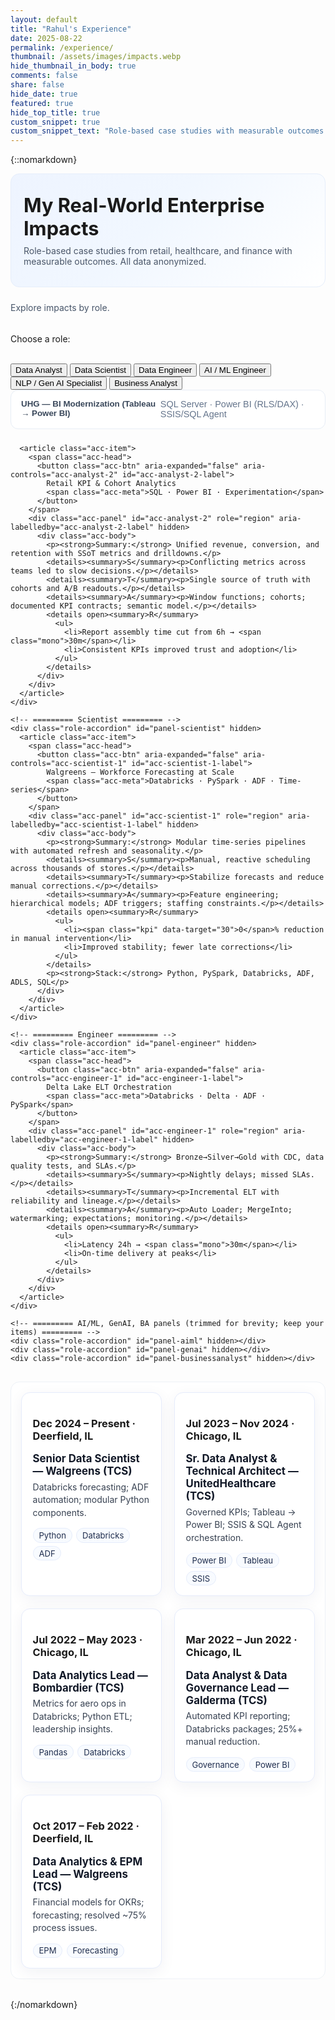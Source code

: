 ```yaml
---
layout: default
title: "Rahul's Experience"
date: 2025-08-22
permalink: /experience/
thumbnail: /assets/images/impacts.webp
hide_thumbnail_in_body: true
comments: false
share: false
hide_date: true
featured: true
hide_top_title: true
custom_snippet: true
custom_snippet_text: "Role-based case studies with measurable outcomes from healthcare, retail, and finance."
---
```


{::nomarkdown}
<!-- ===== HERO ===== -->
<section class="impacts-hero">
  <div class="impacts-hero__inner">
    <h1>My Real-World Enterprise Impacts</h1>
    <p>Role-based case studies from retail, healthcare, and finance with measurable outcomes. All data anonymized.</p>
  </div>
</section>

<!-- ===== ROLE SUMMARY + MENU + PANELS ===== -->
<span id="role-summary" class="role-summary" aria-live="polite">Explore impacts by role.</span>
<br/>Choose a role:<br/><br/>

<div class="role-gallery">
  <nav class="role-menu" aria-label="Choose a role">
    <button class="role-btn active" data-role="analyst" aria-current="page">Data Analyst</button>
    <button class="role-btn" data-role="scientist">Data Scientist</button>
    <button class="role-btn" data-role="engineer">Data Engineer</button>
    <button class="role-btn" data-role="aiml">AI / ML Engineer</button>
    <button class="role-btn" data-role="genai">NLP / Gen AI Specialist</button>
    <button class="role-btn" data-role="businessanalyst">Business Analyst</button>
  </nav>

  <section class="role-slideshows">
    <!-- ========= Analyst ========= -->
    <div class="role-accordion" id="panel-analyst">
      <article class="acc-item">
        <span class="acc-head">
          <button class="acc-btn" aria-expanded="false" aria-controls="acc-analyst-1" id="acc-analyst-1-label">
            UHG — BI Modernization (Tableau → Power BI)
            <span class="acc-meta">SQL Server · Power BI (RLS/DAX) · SSIS/SQL Agent</span>
          </button>
        </span>
        <div class="acc-panel" id="acc-analyst-1" role="region" aria-labelledby="acc-analyst-1-label" hidden>
          <div class="acc-body">
            <p><strong>Summary:</strong> Migrated static Tableau reports to interactive Power BI with a governed KPI layer.</p>
            <details><summary>S · Situation</summary><p>Leadership needed fast, trusted clinical/pharmacy KPIs; legacy reports were static and slow.</p></details>
            <details><summary>T · Task</summary><p>Deliver a governed model with RLS, standardized metrics, and quick drilldowns.</p></details>
            <details><summary>A · Action</summary><p>Star schema; calc groups; incremental refresh; query tuning; SSIS ingestion; SQL Agent scheduling.</p></details>
            <details open><summary>R · Result</summary>
              <ul>
                <li><span class="kpi" data-target="50">0</span>%+ Tableau views migrated</li>
                <li>Significantly faster dashboard loads; higher exec adoption</li>
              </ul>
            </details>
            <p><strong>Stack:</strong> Power BI, SQL Server, DAX, SSIS, Tableau</p>
          </div>
        </div>
      </article>

      <article class="acc-item">
        <span class="acc-head">
          <button class="acc-btn" aria-expanded="false" aria-controls="acc-analyst-2" id="acc-analyst-2-label">
            Retail KPI & Cohort Analytics
            <span class="acc-meta">SQL · Power BI · Experimentation</span>
          </button>
        </span>
        <div class="acc-panel" id="acc-analyst-2" role="region" aria-labelledby="acc-analyst-2-label" hidden>
          <div class="acc-body">
            <p><strong>Summary:</strong> Unified revenue, conversion, and retention with SSoT metrics and drilldowns.</p>
            <details><summary>S</summary><p>Conflicting metrics across teams led to slow decisions.</p></details>
            <details><summary>T</summary><p>Single source of truth with cohorts and A/B readouts.</p></details>
            <details><summary>A</summary><p>Window functions; cohorts; documented KPI contracts; semantic model.</p></details>
            <details open><summary>R</summary>
              <ul>
                <li>Report assembly time cut from 6h → <span class="mono">30m</span></li>
                <li>Consistent KPIs improved trust and adoption</li>
              </ul>
            </details>
          </div>
        </div>
      </article>
    </div>

    <!-- ========= Scientist ========= -->
    <div class="role-accordion" id="panel-scientist" hidden>
      <article class="acc-item">
        <span class="acc-head">
          <button class="acc-btn" aria-expanded="false" aria-controls="acc-scientist-1" id="acc-scientist-1-label">
            Walgreens — Workforce Forecasting at Scale
            <span class="acc-meta">Databricks · PySpark · ADF · Time-series</span>
          </button>
        </span>
        <div class="acc-panel" id="acc-scientist-1" role="region" aria-labelledby="acc-scientist-1-label" hidden>
          <div class="acc-body">
            <p><strong>Summary:</strong> Modular time-series pipelines with automated refresh and seasonality.</p>
            <details><summary>S</summary><p>Manual, reactive scheduling across thousands of stores.</p></details>
            <details><summary>T</summary><p>Stabilize forecasts and reduce manual corrections.</p></details>
            <details><summary>A</summary><p>Feature engineering; hierarchical models; ADF triggers; staffing constraints.</p></details>
            <details open><summary>R</summary>
              <ul>
                <li><span class="kpi" data-target="30">0</span>% reduction in manual intervention</li>
                <li>Improved stability; fewer late corrections</li>
              </ul>
            </details>
            <p><strong>Stack:</strong> Python, PySpark, Databricks, ADF, ADLS, SQL</p>
          </div>
        </div>
      </article>
    </div>

    <!-- ========= Engineer ========= -->
    <div class="role-accordion" id="panel-engineer" hidden>
      <article class="acc-item">
        <span class="acc-head">
          <button class="acc-btn" aria-expanded="false" aria-controls="acc-engineer-1" id="acc-engineer-1-label">
            Delta Lake ELT Orchestration
            <span class="acc-meta">Databricks · Delta · ADF · PySpark</span>
          </button>
        </span>
        <div class="acc-panel" id="acc-engineer-1" role="region" aria-labelledby="acc-engineer-1-label" hidden>
          <div class="acc-body">
            <p><strong>Summary:</strong> Bronze→Silver→Gold with CDC, data quality tests, and SLAs.</p>
            <details><summary>S</summary><p>Nightly delays; missed SLAs.</p></details>
            <details><summary>T</summary><p>Incremental ELT with reliability and lineage.</p></details>
            <details><summary>A</summary><p>Auto Loader; MergeInto; watermarking; expectations; monitoring.</p></details>
            <details open><summary>R</summary>
              <ul>
                <li>Latency 24h → <span class="mono">30m</span></li>
                <li>On-time delivery at peaks</li>
              </ul>
            </details>
          </div>
        </div>
      </article>
    </div>

    <!-- ========= AI/ML, GenAI, BA panels (trimmed for brevity; keep your items) ========= -->
    <div class="role-accordion" id="panel-aiml" hidden></div>
    <div class="role-accordion" id="panel-genai" hidden></div>
    <div class="role-accordion" id="panel-businessanalyst" hidden></div>
  </section>
</div>

<!-- ===== EXPERIENCE FLOW (ARROW UNDERLAY) ===== -->
<section class="flow experience-flow" id="experience-flow">
  <svg class="flow-svg" id="flow-svg" aria-hidden="true"></svg>
  <div class="flow-grid" id="flow-grid">
    <!-- Use your resume roles here -->
    <article class="flow-card">
      <h3>Dec 2024 – Present · Deerfield, IL</h3>
      <h4>Senior Data Scientist — Walgreens (TCS)</h4>
      <p>Databricks forecasting; ADF automation; modular Python components.</p>
      <div class="meta"><span class="pill">Python</span><span class="pill">Databricks</span><span class="pill">ADF</span></div>
    </article>
    <article class="flow-card">
      <h3>Jul 2023 – Nov 2024 · Chicago, IL</h3>
      <h4>Sr. Data Analyst & Technical Architect — UnitedHealthcare (TCS)</h4>
      <p>Governed KPIs; Tableau → Power BI; SSIS & SQL Agent orchestration.</p>
      <div class="meta"><span class="pill">Power BI</span><span class="pill">Tableau</span><span class="pill">SSIS</span></div>
    </article>
    <article class="flow-card">
      <h3>Jul 2022 – May 2023 · Chicago, IL</h3>
      <h4>Data Analytics Lead — Bombardier (TCS)</h4>
      <p>Metrics for aero ops in Databricks; Python ETL; leadership insights.</p>
      <div class="meta"><span class="pill">Pandas</span><span class="pill">Databricks</span></div>
    </article>
    <article class="flow-card">
      <h3>Mar 2022 – Jun 2022 · Chicago, IL</h3>
      <h4>Data Analyst & Data Governance Lead — Galderma (TCS)</h4>
      <p>Automated KPI reporting; Databricks packages; 25%+ manual reduction.</p>
      <div class="meta"><span class="pill">Governance</span><span class="pill">Power BI</span></div>
    </article>
    <article class="flow-card">
      <h3>Oct 2017 – Feb 2022 · Deerfield, IL</h3>
      <h4>Data Analytics & EPM Lead — Walgreens (TCS)</h4>
      <p>Financial models for OKRs; forecasting; resolved ~75% process issues.</p>
      <div class="meta"><span class="pill">EPM</span><span class="pill">Forecasting</span></div>
    </article>
    <!-- Add older roles as needed -->
  </div>
</section>
{:/nomarkdown}

<style>
/* ─────────────────────────────────────────────
   Experience page (scoped, no global duplicates)
   ───────────────────────────────────────────── */

/* ===== Hero ===== */
.impacts-hero{
  margin: 0 0 1.5rem 0;
  background-color: #eef4ff; /* fallback */
  background-image: linear-gradient(135deg,#eef4ff 0%,#f1f7ff 45%,#ffffff 100%);
  border: 1px solid #e6eefb;
  border-radius: 14px;
}

.impacts-hero__inner{
  max-width: 1100px;
  margin: 0 auto;
  padding: 2rem 1.25rem;
}
.impacts-hero__inner h1{
  margin: 0 0 .5rem 0;
  font-size: clamp(1.4rem, 3.2vw, 2rem);
  line-height: 1.2;
}
.impacts-hero__inner p{
  margin: 0;
  color: #4a5668;
}

/* ===== Accordion (Experience-only content) ===== */
.role-accordion{ display: grid; gap: .65rem; }
.acc-item{
  border: 1px solid #e7edf6;
  border-radius: 12px;
  background: #fff;
  overflow: hidden;
}
.acc-head{ display:block; margin:0; padding:0; background:transparent; border:0; }
.acc-btn{
  /* Full-width header button for accordion; do NOT style .role-btn here */
  display: flex; align-items: flex-start; gap: .4rem;
  width: 100%;
  padding: .9rem 1rem;
  background: transparent; border:0; cursor:pointer;
  font-weight: 600; color:#39475a; text-align:left;
}
.acc-btn:focus-visible{ outline: 2px solid #7aa2ff; outline-offset: 2px; border-radius: 8px; }
.acc-meta{ color:#64748b; font-weight: 500; font-size: .9rem; }
.acc-panel[hidden]{ display:none; }
.acc-body{ padding: .75rem 1rem 1rem; color:#374151; }

/* ===== Arrow-flow layout (desktop/tablet only) ===== */
.experience-flow{
  position: relative;
  margin: 1rem 0 2rem;
  border-radius: 14px;
  background: #ffffff;
  border: 1px solid #eef2f7;
  padding: 1rem;
}
/* ===== Flow grid: 3-up on desktop, 2-up tablet, hidden on phones (keep your rule) */
.flow-grid{
  display: grid;
  grid-template-columns: repeat(3, minmax(0, 1fr));
  gap: 1.25rem;            /* space between cards */
  position: relative;
  z-index: 1;              /* keep above the arrows */
}
@media (max-width: 1000px){
  .flow-grid{ grid-template-columns: repeat(2, minmax(0, 1fr)); }
}

/* ===== Card look to match your screenshot */
.flow-card{
  background: #fff;
  border: 1px solid #e6ecfb;                 /* subtle blue edge */
  border-radius: 14px;
  padding: 1rem 1.1rem;
  box-shadow: 0 6px 24px rgba(21,42,93,.06); /* airy shadow */
}

/* Top line (dates/location) in blue, bold */
.flow-card .meta-top{
  margin: 0 0 .35rem 0;
  color: #1e40af;                             /* blue */
  font-weight: 700;
  font-size: .98rem;
}

/* Role title line: strong, dark */
.flow-card h4{
  margin: 0 0 .35rem 0;
  font-size: 1.05rem;
  color: #111827;
  font-weight: 700;
}

/* Description: normal gray */
.flow-card p{
  margin: 0 0 .6rem 0;
  color: #374151;
  line-height: 1.45;
}

/* Pills to match screenshot */
.flow-card .pill{
  display: inline-block;
  margin: .3rem .4rem 0 0;
  padding: .18rem .55rem;
  font-size: .82rem;
  color: #1f2d4d;
  background: #f8fbff;
  border: 1px solid #e5ecfb;
  border-radius: 999px;
}

/* Optional: tighten anchor color inside top line */
.flow-card .meta-top a{ color:#1e40af; text-decoration: none; }

/* Keep the arrow underlay subtle (from your last change) */
.flow-svg .path-stroke{
  fill: none;
  stroke: #c9d6ee;
  stroke-width: 8;
  stroke-linecap: round;
  stroke-linejoin: round;
  marker-end: url(#arrow-head);
}
.pill{
  display:inline-block; margin:.25rem .35rem 0 0; padding:.15rem .5rem;
  border:1px solid #e3e9f3; border-radius:999px; font-size:.8rem; color:#475569;
}

/* Arrow layer (SVG or canvas you place absolutely inside .experience-flow) */
.flow-svg{
  position:absolute; inset:0; z-index:0; pointer-events:none;
}
.flow-svg .arrow{ stroke:#c9d6ee; stroke-width:2; fill:none; }
.flow-svg .node { fill:#e8f1ff; stroke:#bcd0f5; }
  
/* ===== Desktop-only visuals (hide heavy graphic on phones) ===== */
@media (max-width: 768px){
  .experience-flow{ display:none; }
}

/* ===== Utilities specific to this page ===== */
.role-summary{ display:block; margin:.25rem 0 1rem; color:#475569; }

/* Note:
   - We intentionally do NOT style .role-menu or .role-btn here.
   - Those are defined in your site/global CSS and already work on Skills.
   - Make sure the wrapper is: <div class="role-gallery"> (no extra "impacts" class).
*/
</style>


<script>
/* ===== Role UI ===== */
const ROLE_SUMMARIES = {
  analyst: "Analyst impacts: governed KPIs, SQL modeling, high-adoption dashboards.",
  scientist: "Scientist impacts: forecasting pipelines, feature engineering, measurable lifts.",
  engineer: "Engineer impacts: medallion ELT, reliability, cost control.",
  aiml: "AI/ML impacts: streaming detection, latency & precision improvements.",
  genai: "Gen AI impacts: RAG, evaluation, and guardrail design.",
  businessanalyst: "BA impacts: discovery → metrics → enablement with stakeholder alignment."
};
const summaryEl = document.getElementById("role-summary");

function setSummary(role){
  if(!summaryEl) return;
  summaryEl.textContent = ROLE_SUMMARIES[role] || "Explore impacts by role.";
  if (window.runWordIconizer) window.runWordIconizer(summaryEl);
}

function activateRole(role){
  document.querySelectorAll(".role-btn").forEach(btn => {
    const on = btn.dataset.role === role;
    btn.classList.toggle("active", on);
    btn.setAttribute("aria-current", on ? "page" : "false");
  });
  document.querySelectorAll(".role-slideshows .role-accordion").forEach(p => p.hidden = true);
  const panel = document.getElementById(`panel-${role}`);
  if(panel){ panel.hidden = false; }
  setSummary(role);
  if (window.runWordIconizer && panel) window.runWordIconizer(panel);
}
document.querySelectorAll(".role-btn").forEach(btn => btn.addEventListener("click", ()=>activateRole(btn.dataset.role)));

/* Accordions (one open per panel) */
function wireAccordion(container){
  container.addEventListener("click", (e) => {
    const btn = e.target.closest(".acc-btn");
    if(!btn) return;
    const panelId = btn.getAttribute("aria-controls");
    const panel = document.getElementById(panelId);
    const expanded = btn.getAttribute("aria-expanded") === "true";

    container.querySelectorAll(".acc-btn[aria-expanded='true']").forEach(b => b.setAttribute("aria-expanded","false"));
    container.querySelectorAll(".acc-panel").forEach(p => p.hidden = true);

    if(!expanded){
      btn.setAttribute("aria-expanded","true");
      panel.hidden = false;
      animateKPIs(panel);
      if (window.runWordIconizer) window.runWordIconizer(panel);
    }
  });
}
document.querySelectorAll(".role-accordion").forEach(wireAccordion);

/* KPI animation */
function animateKPIs(scope){
  const counters = (scope || document).querySelectorAll('.kpi');
  counters.forEach(counter => {
    const target = +counter.getAttribute('data-target');
    let val = 0;
    const step = Math.max(1, Math.round(target / 50));
    const tick = () => {
      val += step;
      if (val < target) { counter.textContent = val; requestAnimationFrame(tick); }
      else { counter.textContent = target; }
    };
    if (!counter.dataset.animated){ counter.dataset.animated = "1"; requestAnimationFrame(tick); }
  });
}

/* Default open role */
activateRole("analyst");

/* ===== Experience Flow (arrow underlay) ===== */
(function(){
  const grid = document.getElementById('flow-grid');
  const svg  = document.getElementById('flow-svg');
  if(!grid || !svg) return;

  const debounce = (fn, ms=120)=>{ let t; return (...a)=>{ clearTimeout(t); t=setTimeout(()=>fn(...a), ms); }; };

  function drawFlow(){
    const cards = Array.from(grid.querySelectorAll('.flow-card'));
    if (!cards.length) return;

    const r = grid.getBoundingClientRect();
    const w = Math.ceil(r.width);
    const h = Math.ceil(r.height);
    svg.setAttribute('viewBox', `0 0 ${w} ${h}`);
    svg.setAttribute('width', w);
    svg.setAttribute('height', h);

    svg.innerHTML = `
      <defs>
        <linearGradient id="flow-grad" x1="0%" y1="0%" x2="100%" y2="0%">
          <stop offset="0%" stop-color="#1976d2"/><stop offset="100%" stop-color="#00bcd4"/>
        </linearGradient>
        <marker id="arrow-head" viewBox="0 0 10 10" refX="8" refY="5" markerWidth="8" markerHeight="8" orient="auto-start-reverse">
          <path d="M0,0 L10,5 L0,10 z" fill="#00bcd4"></path>
        </marker>
      </defs>
    `;

    const pts = cards.map(el=>{
      const cr = el.getBoundingClientRect();
      return { x: (cr.left - r.left) + cr.width/2, y: (cr.top - r.top) + cr.height/2 };
    });

    const rows = [];
    const rowThresh = 44;
    pts.forEach(p=>{
      let row = rows.find(rr => Math.abs(rr.y - p.y) < rowThresh);
      if (!row){ row = { y:p.y, pts:[] }; rows.push(row); }
      row.pts.push(p);
    });
    rows.sort((a,b)=>a.y-b.y);
    rows.forEach(row => row.pts.sort((a,b)=>a.x-b.x));

    let d = '';
    const nodes = [];
    rows.forEach((row, i)=>{
      const ordered = (i % 2 === 0) ? row.pts : row.pts.slice().reverse();
      ordered.forEach((p, j)=>{
        const x = Math.round(p.x), y = Math.round(p.y);
        nodes.push({x,y});
        d += (i===0 && j===0) ? `M ${x} ${y} ` : `L ${x} ${y} `;
      });
      const next = rows[i+1];
      if (next){
        const last = ordered[ordered.length-1];
        const nextFirst = ((i+1) % 2 === 0) ? next.pts[0] : next.pts.slice().reverse()[0];
        const midY = (last.y + nextFirst.y) / 2;
        d += `Q ${Math.round(last.x)} ${Math.round(midY)} ${Math.round(nextFirst.x)} ${Math.round(nextFirst.y)} `;
      }
    });

    const path = document.createElementNS('http://www.w3.org/2000/svg','path');
    path.setAttribute('class','path-stroke');
    path.setAttribute('d', d.trim());
    svg.appendChild(path);

    nodes.forEach(n=>{
      const c = document.createElementNS('http://www.w3.org/2000/svg','circle');
      c.setAttribute('class','node');
      c.setAttribute('cx', Math.round(n.x));
      c.setAttribute('cy', Math.round(n.y));
      c.setAttribute('r', 4.2);
      svg.appendChild(c);
    });
  }

  const run = debounce(drawFlow, 60);
  window.addEventListener('load', run);
  window.addEventListener('resize', run);
  new ResizeObserver(run).observe(grid);
})();
</script>
